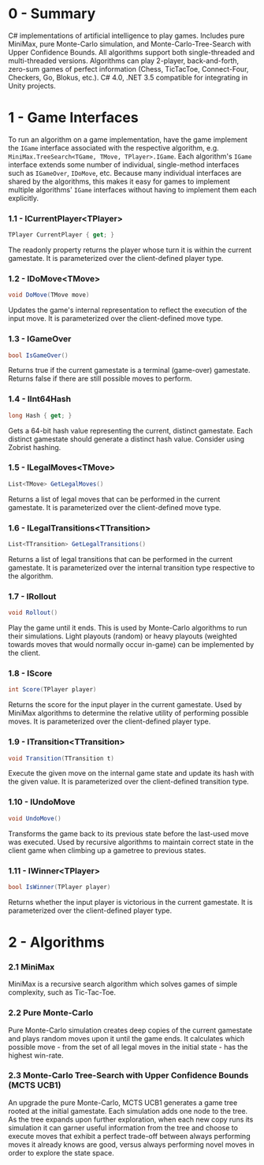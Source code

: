 # 0 - Summary
C# implementations of artificial intelligence to play games.
Includes pure MiniMax, pure Monte-Carlo simulation, and
Monte-Carlo-Tree-Search with Upper Confidence Bounds. All
algorithms support both single-threaded and multi-threaded
versions. Algorithms can play 2-player, back-and-forth,
zero-sum games of perfect information (Chess, TicTacToe,
Connect-Four, Checkers, Go, Blokus, etc.). C# 4.0, .NET
3.5 compatible for integrating in Unity projects.






# 1 - Game Interfaces
To run an algorithm on a game implementation, have the game
implement the `IGame` interface associated with the respective
algorithm, e.g. `MiniMax.TreeSearch<TGame, TMove, TPlayer>.IGame`.
Each algorithm's `IGame` interface extends some number of
individual, single-method interfaces such as `IGameOver`,
`IDoMove`, etc. Because many individual interfaces
are shared by the algorithms, this makes it easy for games
to implement multiple algorithms' `IGame` interfaces
without having to implement them each explicitly.

### 1.1 - ICurrentPlayer\<TPlayer\>
```c#
TPlayer CurrentPlayer { get; }
```
The readonly property returns the player whose
turn it is within the current gamestate. It
is parameterized over the client-defined player
type.

### 1.2 - IDoMove\<TMove\>
```c#
void DoMove(TMove move)
```
Updates the game's internal representation
to reflect the execution of the input move.
It is parameterized over the client-defined
move type.

### 1.3 - IGameOver
```c#
bool IsGameOver()
```
Returns true if the current gamestate is
a terminal (game-over) gamestate. Returns
false if there are still possible moves
to perform.

### 1.4 - IInt64Hash
```c#
long Hash { get; }
```
Gets a 64-bit hash value representing
the current, distinct gamestate. Each
distinct gamestate should generate a
distinct hash value. Consider using
Zobrist hashing.

### 1.5 - ILegalMoves\<TMove\>
```c#
List<TMove> GetLegalMoves()
```
Returns a list of legal moves that
can be performed in the current gamestate.
It is parameterized over the client-defined
move type.

### 1.6 - ILegalTransitions\<TTransition\>
```c#
List<TTransition> GetLegalTransitions()
```
Returns a list of legal transitions that
can be performed in the current gamestate.
It is parameterized over the internal
transition type respective to the algorithm.

### 1.7 - IRollout
```c#
void Rollout()
```
Play the game until it ends. This is used
by Monte-Carlo algorithms to run their 
simulations. Light playouts (random) or
heavy playouts (weighted towards moves
that would normally occur in-game) can
be implemented by the client.

### 1.8 - IScore
```c#
int Score(TPlayer player)
```
Returns the score for the input player
in the current gamestate. Used by MiniMax
algorithms to determine the relative
utility of performing possible moves. It
is parameterized over the client-defined
player type.

### 1.9 - ITransition\<TTransition\>
```c#
void Transition(TTransition t)
```
Execute the given move on the internal game
state and update its hash with the given
value. It is parameterized over the
client-defined transition type.

### 1.10 - IUndoMove
```c#
void UndoMove()
```
Transforms the game back to its previous
state before the last-used move was executed.
Used by recursive algorithms to maintain
correct state in the client game when
climbing up a gametree to previous states.

### 1.11 - IWinner\<TPlayer\>
```c#
bool IsWinner(TPlayer player)
```
Returns whether the input player is
victorious in the current gamestate.
It is parameterized over the client-defined
player type.







# 2 - Algorithms

### 2.1 MiniMax
MiniMax is a recursive search algorithm which solves games
of simple complexity, such as Tic-Tac-Toe.

### 2.2 Pure Monte-Carlo
Pure Monte-Carlo simulation creates deep copies
of the current gamestate and plays random moves
upon it until the game ends. It calculates which
possible move - from the set of all legal moves in
the initial state - has the highest win-rate.

### 2.3 Monte-Carlo Tree-Search with Upper Confidence Bounds (MCTS UCB1)
An upgrade the pure Monte-Carlo, MCTS UCB1
generates a game tree rooted at the
initial gamestate. Each simulation adds one
node to the tree. As the tree expands upon
further exploration, when each new copy runs
its simulation it can garner useful information
from the tree and choose to execute moves
that exhibit a perfect trade-off between
always performing moves it already knows
are good, versus always performing novel moves
in order to explore the state space.
